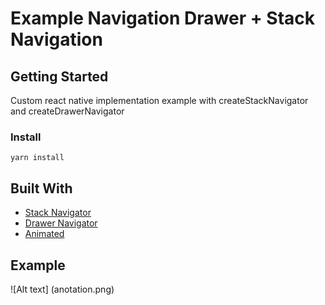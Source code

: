 # Example Navigation Drawer + Stack Navigation

## Getting Started

Custom react native implementation example with createStackNavigator and createDrawerNavigator

### Install
```
yarn install
```
## Built With

* [Stack Navigator](https://reactnavigation.org/docs/stack-navigator/)
* [Drawer Navigator](https://reactnavigation.org/docs/drawer-navigator/)
* [Animated](https://reactnative.dev/docs/animated)

## Example

![Alt text] (anotation.png)
